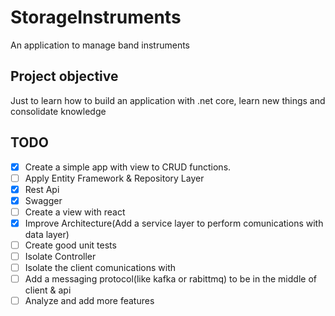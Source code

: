 # StorageInstruments

An application to manage band instruments

## Project objective

Just to learn how to build an application with .net core, learn new things and consolidate knowledge

## TODO

- [x] Create a simple app with view to CRUD functions.
- [ ] Apply Entity Framework & Repository Layer
- [x] Rest Api
- [x] Swagger
- [ ] Create a view with react
- [x] Improve Architecture(Add a service layer to perform comunications with data layer)
- [ ] Create good unit tests
- [ ] Isolate Controller
- [ ] Isolate the client comunications with
- [ ] Add a messaging protocol(like kafka or rabittmq) to be in the middle of client & api
- [ ] Analyze and add more features

